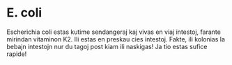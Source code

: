 # E. coli

Escherichia coli estas kutime sendangeraj kaj vivas en viaj intestoj, farante
mirindan vitaminon K2. Ili estas en preskau cies intestoj. Fakte, ili kolonias
la bebajn intestojn nur du tagoj post kiam ili naskigas! Ja tio estas sufice
rapide!
